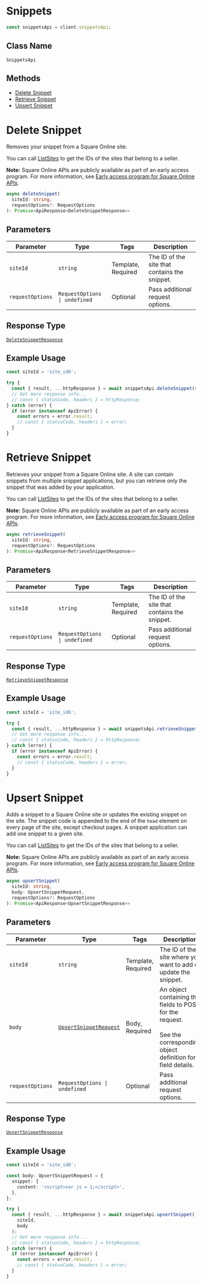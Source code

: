# Snippets

```ts
const snippetsApi = client.snippetsApi;
```

## Class Name

`SnippetsApi`

## Methods

* [Delete Snippet](../../doc/api/snippets.md#delete-snippet)
* [Retrieve Snippet](../../doc/api/snippets.md#retrieve-snippet)
* [Upsert Snippet](../../doc/api/snippets.md#upsert-snippet)


# Delete Snippet

Removes your snippet from a Square Online site.

You can call [ListSites](../../doc/api/sites.md#list-sites) to get the IDs of the sites that belong to a seller.

__Note:__ Square Online APIs are publicly available as part of an early access program. For more information, see [Early access program for Square Online APIs](https://developer.squareup.com/docs/online-api#early-access-program-for-square-online-apis).

```ts
async deleteSnippet(
  siteId: string,
  requestOptions?: RequestOptions
): Promise<ApiResponse<DeleteSnippetResponse>>
```

## Parameters

| Parameter | Type | Tags | Description |
|  --- | --- | --- | --- |
| `siteId` | `string` | Template, Required | The ID of the site that contains the snippet. |
| `requestOptions` | `RequestOptions \| undefined` | Optional | Pass additional request options. |

## Response Type

[`DeleteSnippetResponse`](../../doc/models/delete-snippet-response.md)

## Example Usage

```ts
const siteId = 'site_id6';

try {
  const { result, ...httpResponse } = await snippetsApi.deleteSnippet(siteId);
  // Get more response info...
  // const { statusCode, headers } = httpResponse;
} catch (error) {
  if (error instanceof ApiError) {
    const errors = error.result;
    // const { statusCode, headers } = error;
  }
}
```


# Retrieve Snippet

Retrieves your snippet from a Square Online site. A site can contain snippets from multiple snippet applications, but you can retrieve only the snippet that was added by your application.

You can call [ListSites](../../doc/api/sites.md#list-sites) to get the IDs of the sites that belong to a seller.

__Note:__ Square Online APIs are publicly available as part of an early access program. For more information, see [Early access program for Square Online APIs](https://developer.squareup.com/docs/online-api#early-access-program-for-square-online-apis).

```ts
async retrieveSnippet(
  siteId: string,
  requestOptions?: RequestOptions
): Promise<ApiResponse<RetrieveSnippetResponse>>
```

## Parameters

| Parameter | Type | Tags | Description |
|  --- | --- | --- | --- |
| `siteId` | `string` | Template, Required | The ID of the site that contains the snippet. |
| `requestOptions` | `RequestOptions \| undefined` | Optional | Pass additional request options. |

## Response Type

[`RetrieveSnippetResponse`](../../doc/models/retrieve-snippet-response.md)

## Example Usage

```ts
const siteId = 'site_id6';

try {
  const { result, ...httpResponse } = await snippetsApi.retrieveSnippet(siteId);
  // Get more response info...
  // const { statusCode, headers } = httpResponse;
} catch (error) {
  if (error instanceof ApiError) {
    const errors = error.result;
    // const { statusCode, headers } = error;
  }
}
```


# Upsert Snippet

Adds a snippet to a Square Online site or updates the existing snippet on the site.
The snippet code is appended to the end of the `head` element on every page of the site, except checkout pages. A snippet application can add one snippet to a given site.

You can call [ListSites](../../doc/api/sites.md#list-sites) to get the IDs of the sites that belong to a seller.

__Note:__ Square Online APIs are publicly available as part of an early access program. For more information, see [Early access program for Square Online APIs](https://developer.squareup.com/docs/online-api#early-access-program-for-square-online-apis).

```ts
async upsertSnippet(
  siteId: string,
  body: UpsertSnippetRequest,
  requestOptions?: RequestOptions
): Promise<ApiResponse<UpsertSnippetResponse>>
```

## Parameters

| Parameter | Type | Tags | Description |
|  --- | --- | --- | --- |
| `siteId` | `string` | Template, Required | The ID of the site where you want to add or update the snippet. |
| `body` | [`UpsertSnippetRequest`](../../doc/models/upsert-snippet-request.md) | Body, Required | An object containing the fields to POST for the request.<br><br>See the corresponding object definition for field details. |
| `requestOptions` | `RequestOptions \| undefined` | Optional | Pass additional request options. |

## Response Type

[`UpsertSnippetResponse`](../../doc/models/upsert-snippet-response.md)

## Example Usage

```ts
const siteId = 'site_id6';

const body: UpsertSnippetRequest = {
  snippet: {
    content: '<script>var js = 1;</script>',
  },
};

try {
  const { result, ...httpResponse } = await snippetsApi.upsertSnippet(
    siteId,
    body
  );
  // Get more response info...
  // const { statusCode, headers } = httpResponse;
} catch (error) {
  if (error instanceof ApiError) {
    const errors = error.result;
    // const { statusCode, headers } = error;
  }
}
```

